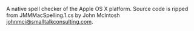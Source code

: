 A native spell checker of the Apple OS X platform. Source code is ripped from JMMMacSpelling.1.cs by John McIntosh <johnmci@smalltalkconsulting.com>.